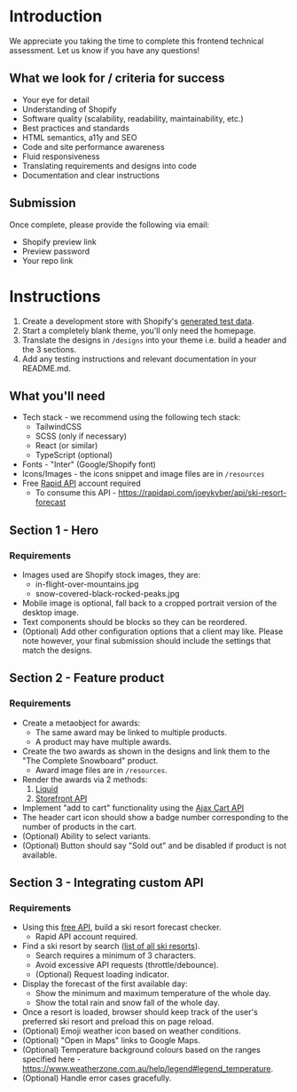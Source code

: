 # Introduction

We appreciate you taking the time to complete this frontend technical assessment. Let us know if you have any questions!

## What we look for / criteria for success

- Your eye for detail
- Understanding of Shopify
- Software quality (scalability, readability, maintainability, etc.)
- Best practices and standards
- HTML semantics, a11y and SEO
- Code and site performance awareness
- Fluid responsiveness
- Translating requirements and designs into code
- Documentation and clear instructions

## Submission

Once complete, please provide the following via email:
- Shopify preview link
- Preview password
- Your repo link

# Instructions

1. Create a development store with Shopify's [generated test data](https://shopify.dev/docs/apps/tools/development-stores/generated-data).
2. Start a completely blank theme, you'll only need the homepage.
3. Translate the designs in `/designs` into your theme i.e. build a header and the 3 sections.
4. Add any testing instructions and relevant documentation in your README.md.

## What you'll need
- Tech stack - we recommend using the following tech stack:
  - TailwindCSS
  - SCSS (only if necessary)
  - React (or similar)
  - TypeScript (optional)
- Fonts - "Inter" (Google/Shopify font)
- Icons/Images - the icons snippet and image files are in `/resources`
- Free [Rapid API](https://rapidapi.com/) account required
  - To consume this API - https://rapidapi.com/joeykyber/api/ski-resort-forecast

## Section 1 - Hero

### Requirements

- Images used are Shopify stock images, they are:
  - in-flight-over-mountains.jpg
  - snow-covered-black-rocked-peaks.jpg
- Mobile image is optional, fall back to a cropped portrait version of the desktop image.
- Text components should be blocks so they can be reordered.
- (Optional) Add other configuration options that a client may like. Please note however, your final submission should include the settings that match the designs.

## Section 2 - Feature product

### Requirements

- Create a metaobject for awards:
  - The same award may be linked to multiple products.
  - A product may have multiple awards.
- Create the two awards as shown in the designs and link them to the "The Complete Snowboard" product.
  - Award image files are in `/resources`.
- Render the awards via 2 methods:
  1. [Liquid](https://shopify.dev/docs/api/liquid)
  2. [Storefront API](https://shopify.dev/docs/api/storefront)
- Implement "add to cart" functionality using the [Ajax Cart API](https://shopify.dev/docs/api/ajax/reference/cart)
- The header cart icon should show a badge number corresponding to the number of products in the cart.
- (Optional) Ability to select variants.
- (Optional) Button should say "Sold out" and be disabled if product is not available.

## Section 3 - Integrating custom API

### Requirements

- Using this [free API](https://rapidapi.com/joeykyber/api/ski-resort-forecast), build a ski resort forecast checker.
  - Rapid API account required.
- Find a ski resort by search ([list of all ski resorts](https://www.skiresort.info/ski-resorts/)).
  - Search requires a minimum of 3 characters.
  - Avoid excessive API requests (throttle/debounce).
  - (Optional) Request loading indicator.
- Display the forecast of the first available day:
  - Show the minimum and maximum temperature of the whole day.
  - Show the total rain and snow fall of the whole day. 
- Once a resort is loaded, browser should keep track of the user's preferred ski resort and preload this on page reload.
- (Optional) Emoji weather icon based on weather conditions.
- (Optional) "Open in Maps" links to Google Maps.
- (Optional) Temperature background colours based on the ranges specified here - https://www.weatherzone.com.au/help/legend#legend_temperature.
- (Optional) Handle error cases gracefully.

